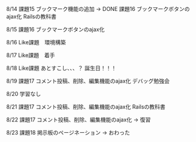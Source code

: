 8/14
課題15 ブックマーク機能の追加 → DONE
課題16 ブックマークボタンのajax化
Railsの教科書

8/15
課題16 ブックマークボタンのajax化

8/16
Like課題　環境構築

8/17
Like課題　着手

8/18
Like課題 あとすこし、、、？
誕生日！！！

8/19
課題17 コメント投稿、削除、編集機能のajax化
デバッグ勉強会

8/20
学習なし

8/21
課題17 コメント投稿、削除、編集機能のajax化
Railsの教科書

8/22
課題17 コメント投稿、削除、編集機能のajax化 → 復習

8/23
課題18 掲示板のページネーション → おわった



